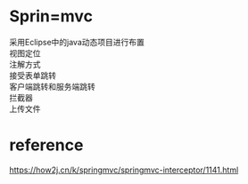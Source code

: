 # Sprin=mvc
采用Eclipse中的java动态项目进行布置  
视图定位  
注解方式  
接受表单跳转  
客户端跳转和服务端跳转  
拦截器  
上传文件  


# reference
https://how2j.cn/k/springmvc/springmvc-interceptor/1141.html
